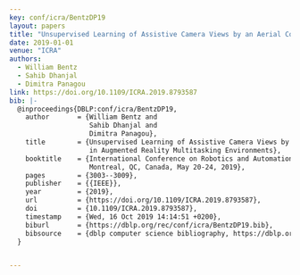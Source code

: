 ```yaml
---
key: conf/icra/BentzDP19
layout: papers
title: "Unsupervised Learning of Assistive Camera Views by an Aerial Co-robot in Augmented Reality Multitasking Environments."
date: 2019-01-01
venue: "ICRA"
authors:
  - William Bentz
  - Sahib Dhanjal
  - Dimitra Panagou
link: https://doi.org/10.1109/ICRA.2019.8793587
bib: |-
  @inproceedings{DBLP:conf/icra/BentzDP19,
    author       = {William Bentz and
                    Sahib Dhanjal and
                    Dimitra Panagou},
    title        = {Unsupervised Learning of Assistive Camera Views by an Aerial Co-robot
                    in Augmented Reality Multitasking Environments},
    booktitle    = {International Conference on Robotics and Automation, {ICRA} 2019,
                    Montreal, QC, Canada, May 20-24, 2019},
    pages        = {3003--3009},
    publisher    = {{IEEE}},
    year         = {2019},
    url          = {https://doi.org/10.1109/ICRA.2019.8793587},
    doi          = {10.1109/ICRA.2019.8793587},
    timestamp    = {Wed, 16 Oct 2019 14:14:51 +0200},
    biburl       = {https://dblp.org/rec/conf/icra/BentzDP19.bib},
    bibsource    = {dblp computer science bibliography, https://dblp.org}
  }


---
```

